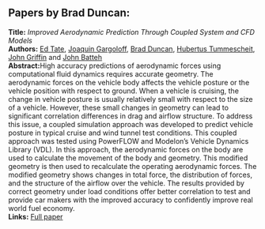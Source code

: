 <h2>Papers by Brad Duncan:</h2>
<p>
<b>Title:</b> <i> Improved Aerodynamic Prediction Through Coupled System and CFD Models </i> <br />
<b>Authors:</b> <a href="../authors/author_265.html">Ed Tate</a>, <a href="../authors/author_82.html">Joaquin Gargoloff</a>, <a href="../authors/author_61.html">Brad Duncan</a>, <a href="../authors/author_283.html">Hubertus Tummescheit</a>, <a href="../authors/author_94.html">John Griffin</a> and <a href="../authors/author_17.html">John Batteh</a><br />
<b>Abstract:</b>High accuracy predictions of aerodynamic forces using computational fluid dynamics requires accurate geometry. The aerodynamic forces on the vehicle body affects the vehicle posture or the vehicle position with respect to ground. When a vehicle is cruising, the change in vehicle posture is usually relatively small with respect to the size of a vehicle. However, these small changes in geometry can lead to significant correlation differences in drag and airflow structure. To address this issue, a coupled simulation approach was developed to predict vehicle posture in typical cruise and wind tunnel test conditions. This coupled approach was tested using PowerFLOW and Modelon’s Vehicle Dynamics Library (VDL). In this approach, the aerodynamic forces on the body are used to calculate the movement of the body and geometry. This modified geometry is then used to recalculate the operating aerodynamic forces. The modified geometry shows changes in total force, the distribution of forces, and the structure of the airflow over the vehicle. The results provided by correct geometry under load conditions offer better correlation to test and provide car makers with the improved accuracy to confidently improve real world fuel economy.<br />
<b>Links:</b> <a href="../submissions/ecp1713247_TateGargoloffDuncanTummescheitGriffinBatteh.pdf">Full paper</a></p>
